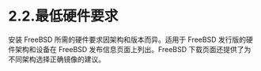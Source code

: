 # 2.2.最低硬件要求

安装 FreeBSD 所需的硬件要求因架构和版本而异。适用于 FreeBSD 发行版的硬件架构和设备在 FreeBSD 发布信息页面上列出。FreeBSD 下载页面还提供了为不同架构选择正确镜像的建议。
